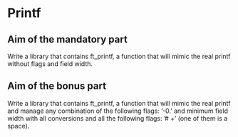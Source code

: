 # Printf
## Aim of the mandatory part
Write a library that contains ft_printf, a function that will mimic the real printf without flags and field width.
## Aim of the bonus part
Write a library that contains ft_printf, a function that will mimic the real printf and manage any combination of the following flags: ’-0.’ and minimum field width with all conversions and all the following flags: ’# +’ (one of them is a space).
